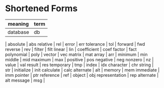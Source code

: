 # Shortened Forms 

meaning|term
-----|-------
database | db
|
absolute | abs 
relative | rel 
|
error | err 
tolerance | tol 
| 
forward | fwd 
reverse | rev 
|
filter | filt
linear | lin
|
coefficient | coef
factor | fact
polynomial | poly
|
vector | vec
matrix | mat 
array | arr 
| 
minimum | min
middle | mid
maximum | max 
|
positive | pos
negative | neg
nonzero | nz 
|
value | val 
result | res
temporary | tmp
|
index | idx
character | chr
string | str
|
initialize | init
calculate | calc
alternate | alt
|
memory | mem
immediate | imm
pointer | ptr
reference | ref 
|
object | obj
representation | rep
alternate | alt
message | msg
|
